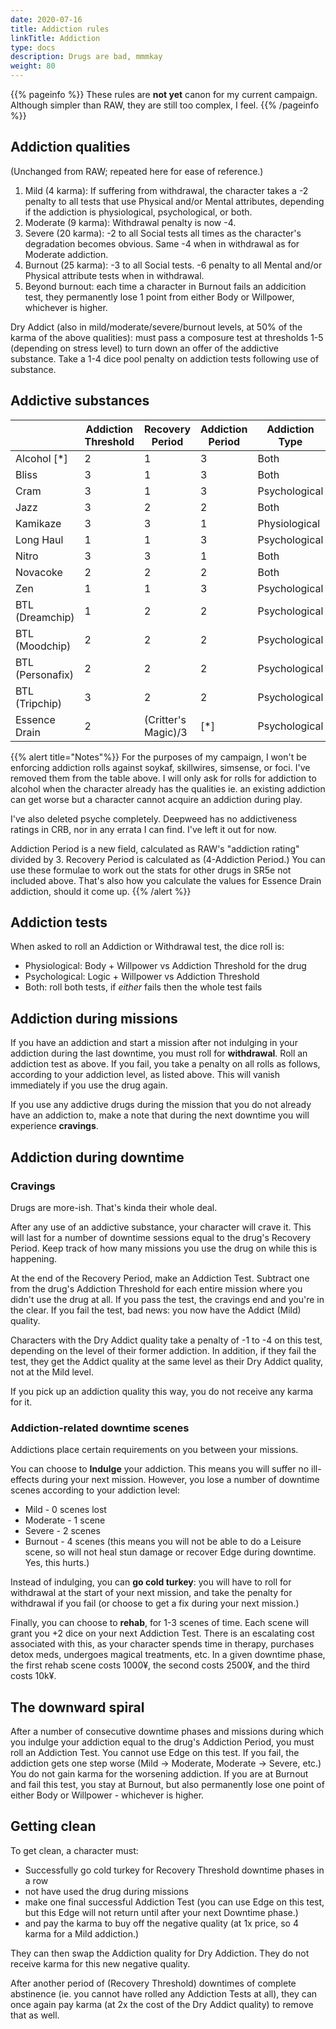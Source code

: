 ```yaml
---
date: 2020-07-16
title: Addiction rules
linkTitle: Addiction
type: docs
description: Drugs are bad, mmmkay
weight: 80
---
```


{{% pageinfo %}} 
These rules are **not yet** canon for my current campaign. Although simpler than RAW, they are still too complex, I feel.
{{% /pageinfo %}}

## Addiction qualities

(Unchanged from RAW; repeated here for ease of reference.)

1. Mild (4 karma):  If suffering from withdrawal, the character takes a -2 penalty to all tests that use Physical and/or Mental attributes, depending if the addiction is physiological, psychological, or both.
2. Moderate (9 karma): Withdrawal penalty is now -4.
3. Severe (20 karma): -2 to all Social tests all times as the character's degradation becomes obvious. Same -4 when in withdrawal as for Moderate addiction.
4. Burnout (25 karma): -3 to all Social tests. -6 penalty to all Mental and/or Physical attribute tests when in withdrawal. 
5. Beyond burnout: each time a character in Burnout fails an addicition test, they permanently lose 1 point from either Body or Willpower, whichever is higher. 

Dry Addict (also in mild/moderate/severe/burnout levels, at 50% of the karma of the above qualities): must pass a composure test at thresholds 1-5 (depending on stress level) to turn down an offer of the addictive substance. Take a 1-4 dice pool penalty on addiction tests following use of substance. 

## Addictive substances

|                             | Addiction Threshold | Recovery Period    | Addiction Period | Addiction Type |
|-----------------------------|---------------------|---------------------|-----------------|----------------|
| Alcohol [*]                 |                   2 |                   1 |               3 | Both           |
| Bliss                       |                   3 |                   1 |               3 | Both           |
| Cram                        |                   3 |                   1 |               3 | Psychological  |
| Jazz                        |                   3 |                   2 |               2 | Both           |
| Kamikaze                    |                   3 |                   3 |               1 | Physiological  |
| Long Haul                   |                   1 |                   1 |               3 | Psychological  |
| Nitro                       |                   3 |                   3 |               1 | Both           |
| Novacoke                    |                   2 |                   2 |               2 | Both           |
| Zen                         |                   1 |                   1 |               3 | Psychological  |
| BTL (Dreamchip)             |                   1 |                   2 |               2 | Psychological  |
| BTL (Moodchip)              |                   2 |                   2 |               2 | Psychological  |
| BTL (Personafix)            |                   2 |                   2 |               2 | Psychological  |
| BTL (Tripchip)              |                   3 |                   2 |               2 | Psychological  |
| Essence Drain               |                   2 | (Critter's Magic)/3 | [*]             | Psychological  |

<!-- unused entries
| Deepweed [*]                | ?                   | ?                   | ?               | Physiological  |
| Soykaf [*]                  |                   2 |                   0 |               4 | Physiological  |
| Focus [*]                   |                   2 | (Total Force)/3     | [*]             | Psychological  |
| Skillwires [*]              |                   2 |                   1 |               3 | Psychological  |
| Legal-Strength Simsense [*] |                   1 |                   0 |               4 | Psychological  |
| Hot-Sim Simsense [*]        |                   1 |                   1 |               3 | Psychological  |
| Psyche [*]                  |                   2 |                   2 |               2 | Psychological  |
-->

{{% alert title="Notes"%}}
For the purposes of my campaign, I won't be enforcing addiction rolls against soykaf, skillwires, simsense, or foci. I've removed them from the table above. I will only ask for rolls for addiction to alcohol when the character already has the qualities ie. an existing addiction can get worse but a character cannot acquire an addiction during play.

I've also deleted psyche completely. Deepweed has no addictiveness ratings in CRB, nor in any errata I can find. I've left it out for now. 

Addiction Period is a new field, calculated as RAW's "addiction rating" divided by 3. Recovery Period is calculated as (4-Addiction Period.) You can use these formulae to work out the stats for other drugs in SR5e not included above. That's also how you calculate the values for Essence Drain addiction, should it come up.
{{% /alert %}}

## Addiction tests

When asked to roll an Addiction or Withdrawal test, the dice roll is:

* Physiological: Body + Willpower vs Addiction Threshold for the drug
* Psychological: Logic + Willpower vs Addiction Threshold
* Both: roll both tests, if *either* fails then the whole test fails

## Addiction during missions

If you have an addiction and start a mission after not indulging in your addiction during the last downtime, you must roll for **withdrawal**. Roll an addiction test as above. If you fail, you take a penalty on all rolls as follows, according to your addiction level, as listed above. This will vanish immediately if you use the drug again.

If you use any addictive drugs during the mission that you do not already have an addiction to, make a note that during the next downtime you will experience **cravings**.

## Addiction during downtime

### Cravings

Drugs are more-ish. That's kinda their whole deal.

After any use of an addictive substance, your character will crave it. This will last for a number of downtime sessions equal to the drug's Recovery Period. Keep track of how many missions you use the drug on while this is happening.

At the end of the Recovery Period, make an Addiction Test. Subtract one from the drug's Addiction Threshold for each entire mission where you didn't use the drug at all. If you pass the test, the cravings end and you're in the clear. If you fail the test, bad news: you now have the Addict (Mild) quality.

Characters with the Dry Addict quality take a penalty of -1 to -4 on this test, depending on the level of their former addiction. In addition, if they fail the test, they get the Addict quality at the same level as their Dry Addict quality, not at the Mild level.

If you pick up an addiction quality this way, you do not receive any karma for it.

### Addiction-related downtime scenes

Addictions place certain requirements on you between your missions.

You can choose to **Indulge** your addiction. This means you will suffer no ill-effects during your next mission. However, you lose a number of downtime scenes according to your addiction level:

* Mild - 0 scenes lost
* Moderate - 1 scene
* Severe - 2 scenes
* Burnout - 4 scenes (this means you will not be able to do a Leisure scene, so will not heal stun damage or recover Edge during downtime. Yes, this hurts.)
	
Instead of indulging, you can **go cold turkey**: you will have to roll for withdrawal at the start of your next mission, and take the penalty for withdrawal if you fail (or choose to get a fix during your next mission.)

Finally, you can choose to **rehab**, for 1-3 scenes of time. Each scene will grant you +2 dice on your next Addiction Test. There is an escalating cost associated with this, as your character spends time in therapy, purchases detox meds, undergoes magical treatments, etc. In a given downtime phase, the first rehab scene costs 1000¥, the second costs 2500¥, and the third costs 10k¥.

## The downward spiral

After a number of consecutive downtime phases and missions during which you indulge your addiction equal to the drug's Addiction Period, you must roll an Addiction Test. You cannot use Edge on this test. If you fail, the addiction gets one step worse (Mild -> Moderate, Moderate -> Severe, etc.) You do not gain karma for the worsening addiction. If you are at Burnout and fail this test, you stay at Burnout, but also permanently lose one point of either Body or Willpower - whichever is higher.

## Getting clean

To get clean, a character must:

* Successfully go cold turkey for Recovery Threshold downtime phases in a row
* not have used the drug during missions 
* make one final successful Addiction Test (you can use Edge on this test, but this Edge will not return until after your next Downtime phase.)
* and pay the karma to buy off the negative quality (at 1x price, so 4 karma for a Mild addiction.)

They can then swap the Addiction quality for Dry Addiction. They do not receive karma for this new negative quality.

After another period of (Recovery Threshold) downtimes of complete abstinence (ie. you cannot have rolled any Addiction Tests at all), they can once again pay karma (at 2x the cost of the Dry Addict quality) to remove that as well.
